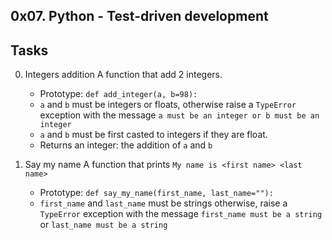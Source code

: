 ## 0x07. Python - Test-driven development

## Tasks

0. Integers addition
A function that add 2 integers.
	+ Prototype: ```def add_integer(a, b=98):```
	+ ```a``` and ```b``` must be integers or floats, otherwise raise a ```TypeError``` exception with the message ```a must be an integer or b must be an integer```
	+ ```a``` and ```b``` must be first casted to integers if they are float.
	+ Returns an integer: the addition of ```a``` and ```b```

0. Say my name
A function that prints ```My name is <first name> <last name>```
	+ Prototype: ```def say_my_name(first_name, last_name=""):```
	+ ```first_name``` and ```last_name``` must be strings otherwise, raise a ```TypeError``` exception with the message ```first_name must be a string``` or ```last_name must be a string```
